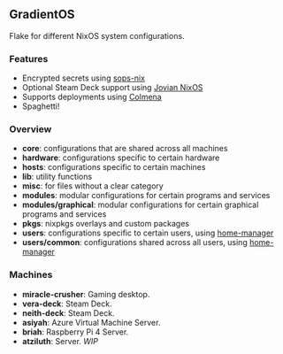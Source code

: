 ## GradientOS
Flake for different NixOS system configurations.

### Features
- Encrypted secrets using [sops-nix](https://github.com/Mic92/sops-nix)
- Optional Steam Deck support using [Jovian NixOS](https://github.com/Jovian-Experiments/Jovian-NixOS)
- Supports deployments using [Colmena](https://github.com/zhaofengli/colmena)
- Spaghetti!

### Overview
- **core**: configurations that are shared across all machines
- **hardware**: configurations specific to certain hardware
- **hosts**: configurations specific to certain machines
- **lib**: utility functions
- **misc**: for files without a clear category
- **modules**: modular configurations for certain programs and services
- **modules/graphical**: modular configurations for certain graphical programs and services
- **pkgs**: nixpkgs overlays and custom packages
- **users**: configurations specific to certain users, using [home-manager](https://github.com/nix-community/home-manager)
- **users/common**: configurations shared across all users, using [home-manager](https://github.com/nix-community/home-manager)

### Machines

- **miracle-crusher**: Gaming desktop.
- **vera-deck**: Steam Deck.
- **neith-deck**: Steam Deck.
- **asiyah**: Azure Virtual Machine Server.
- **briah**: Raspberry Pi 4 Server.
- **atziluth**: Server. *WIP*